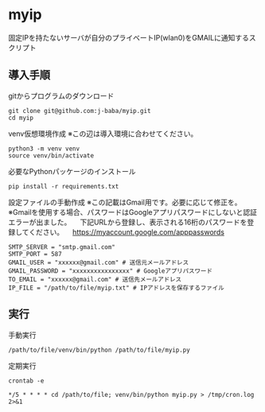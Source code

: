 # myip
固定IPを持たないサーバが自分のプライベートIP(wlan0)をGMAILに通知するスクリプト

## 導入手順
gitからプログラムのダウンロード
```
git clone git@github.com:j-baba/myip.git
cd myip
```

venv仮想環境作成
※この辺は導入環境に合わせてください。
```
python3 -m venv venv
source venv/bin/activate
```

必要なPythonパッケージのインストール
```
pip install -r requirements.txt
```

設定ファイルの手動作成
※この記載はGmail用です。必要に応じて修正を。
※Gmailを使用する場合、パスワードはGoogleアプリパスワードにしないと認証エラーが出ました。
　下記URLから登録し、表示される16桁のパスワードを登録してください。
　https://myaccount.google.com/apppasswords
```
SMTP_SERVER = "smtp.gmail.com"
SMTP_PORT = 587
GMAIL_USER = "xxxxxx@gmail.com" # 送信元メールアドレス
GMAIL_PASSWORD = "xxxxxxxxxxxxxxxx" # Googleアプリパスワード
TO_EMAIL = "xxxxxx@gmail.com" # 送信先メールアドレス
IP_FILE = "/path/to/file/myip.txt" # IPアドレスを保存するファイル
```

## 実行
手動実行
```
/path/to/file/venv/bin/python /path/to/file/myip.py
```

定期実行
```
crontab -e
```
```
*/5 * * * * cd /path/to/file; venv/bin/python myip.py > /tmp/cron.log 2>&1
```
